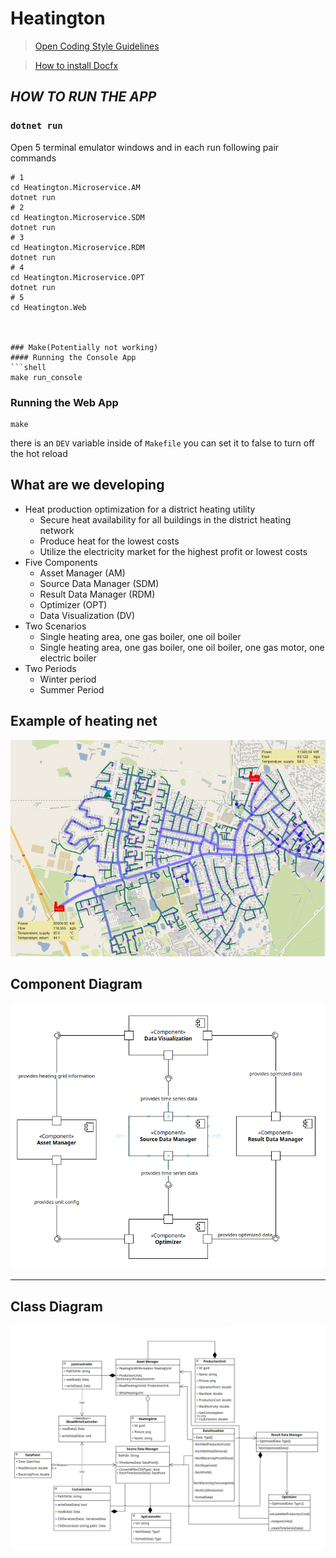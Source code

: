 # Heatington

> [Open Coding Style Guidelines](./docs/CODING-STYLE.md)

> [How to install Docfx](./docs/introduction.md)



## _HOW TO RUN THE APP_
### `dotnet run`
Open 5 terminal emulator windows and in each run following pair commands
```shell
# 1
cd Heatington.Microservice.AM
dotnet run
# 2
cd Heatington.Microservice.SDM
dotnet run
# 3
cd Heatington.Microservice.RDM
dotnet run
# 4
cd Heatington.Microservice.OPT
dotnet run
# 5
cd Heatington.Web



### Make(Potentially not working)
#### Running the Console App
```shell
make run_console
```

### Running the Web App
```shell
make
```
there is an `DEV` variable inside of `Makefile` you can set it to false to turn off the hot reload


## What are we developing
- Heat production optimization for a district heating utility
  - Secure heat availability for all buildings in the district heating network
  - Produce heat for the lowest costs
  - Utilize the electricity market for the highest profit or lowest costs
- Five Components
  - Asset Manager (AM)
  - Source Data Manager (SDM)
  - Result Data Manager (RDM)
  - Optimizer (OPT)
  - Data Visualization (DV)
- Two Scenarios
  - Single heating area, one gas boiler, one oil boiler
  - Single heating area, one gas boiler, one oil boiler, one gas motor, one electric boiler
- Two Periods
  - Winter period
  - Summer Period

## Example of heating net
![Example Grid](Assets/example-grid.png)

## Component Diagram

![component-diagram.png](Assets/component-diagram.png)

---
## Class Diagram

![class-diagram.png](Assets/class-diagram.png)
